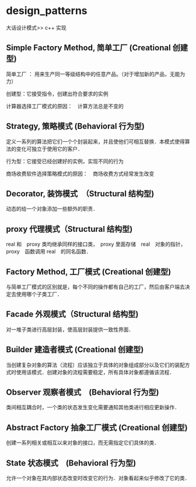 # design_patterns

大话设计模式>> c++ 实现

## Simple Factory Method, 简单工厂 (Creational 创建型)

简单工厂 ： 用来生产同一等级结构中的任意产品。（对于增加新的产品，无能为力）

创建型：它接受指令，创建出符合要求的实例

计算器选择工厂模式的原因：　计算方法总是不变的

## Strategy, 策略模式 (Behavioral 行为型)

定义一系列的算法把它们一个个封装起来，并且使他们可相互替换．本模式使得算法的变化可独立于使用它的客户．

行为型：它接受已经创建好的实例，实现不同的行为

商场收费软件选择策略模式的原因：　商场收费方式经常发生改变

## Decorator, 装饰模式　（Structural 结构型)

动态的给一个对象添加一些额外的职责．

## proxy 代理模式（Structural 结构型)

real 和　proxy 类均继承同样的接口类，　proxy 里面存储　real　对象的指针，proxy　函数调用 real　的同名函数．

## Factory Method, 工厂模式 (Creational 创建型)

与简单工厂模式的区别就是，每个不同的操作都有自己的工厂，然后由客户端去决定去使用哪个子类工厂．

## Facade 外观模式（Structural 结构型)

对一堆子类进行高层封装，使高层封装提供一致性界面．

## Builder 建造者模式 (Creational 创建型)

当创建复杂对象的算法（流程）应该独立于具体的对象组成部分以及它们的装配方式时使用该模式．创建对象的流程需要稳定，所有具体对象都遵循该流程．

## Observer 观察者模式　(Behavioral 行为型)

类间相互耦合时，一个类的状态发生变化需要通知其他类进行相应更新操作．

## Abstract Factory 抽象工厂模式 (Creational 创建型)

创建一系列相关或相互以来对象的接口，而无需指定它们具体的类．

## State 状态模式　(Behavioral 行为型)

允许一个对象在其内部状态改变时改变它的行为．对象看起来似乎修改了它的类．
